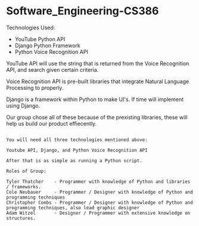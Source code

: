 # Software_Engineering-CS386

Technologies Used:
- YouTube Python API
- Django Python Framework
- Python Voice Recognition API

YouTube API will use the string that is returned from the Voice Recognition API, and search given certain criteria. 

Voice Recognition API is pre-built libraries that integrate Natural Language Processing to properly.

Django is a framework within Python to make UI's. If time will implement using Django.  

Our group chose all of these because of the prexisting libraries, these will help us build our product effiecently.

~~~~TO RUN~~~~

You will need all three technologies mentioned above:

Youtube API, Django, and Python Voice Recognition API

After that is as simple as running a Python script.

Roles of Group:

Tyler Thatcher    - Programmer with knowledge of Python and libraries / frameworks. 
Cole Neubauer     - Programmer / Designer with knowledge of Python and programming techniques
Christopher Combs - Programmer / Designer with knowledge of Python and programming techniques, also lead graphic designer
Adam Witzel       - Designer / Programmer with extensive knowledge on structures.


